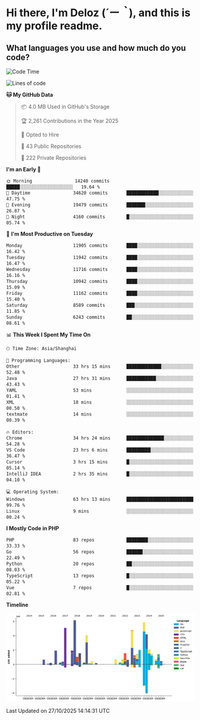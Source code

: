 # **Hi there, I'm Deloz (*´ー｀*), and this is my profile readme.**

## **What languages you use and how much do you code?**

<!--START_SECTION:waka-->
![Code Time](http://img.shields.io/badge/Code%20Time-7%2C878%20hrs%2014%20mins-blue)

![Lines of code](https://img.shields.io/badge/From%20Hello%20World%20I%27ve%20Written-53.8%20million%20lines%20of%20code-blue)

**🐱 My GitHub Data** 

> 📦 4.0 MB Used in GitHub's Storage 
 > 
> 🏆 2,261 Contributions in the Year 2025
 > 
> 💼 Opted to Hire
 > 
> 📜 43 Public Repositories 
 > 
> 🔑 222 Private Repositories 
 > 
**I'm an Early 🐤** 

```text
🌞 Morning                14240 commits       █████░░░░░░░░░░░░░░░░░░░░   19.64 % 
🌆 Daytime                34620 commits       ████████████░░░░░░░░░░░░░   47.75 % 
🌃 Evening                19479 commits       ███████░░░░░░░░░░░░░░░░░░   26.87 % 
🌙 Night                  4160 commits        █░░░░░░░░░░░░░░░░░░░░░░░░   05.74 % 
```
📅 **I'm Most Productive on Tuesday** 

```text
Monday                   11905 commits       ████░░░░░░░░░░░░░░░░░░░░░   16.42 % 
Tuesday                  11942 commits       ████░░░░░░░░░░░░░░░░░░░░░   16.47 % 
Wednesday                11716 commits       ████░░░░░░░░░░░░░░░░░░░░░   16.16 % 
Thursday                 10942 commits       ████░░░░░░░░░░░░░░░░░░░░░   15.09 % 
Friday                   11162 commits       ████░░░░░░░░░░░░░░░░░░░░░   15.40 % 
Saturday                 8589 commits        ███░░░░░░░░░░░░░░░░░░░░░░   11.85 % 
Sunday                   6243 commits        ██░░░░░░░░░░░░░░░░░░░░░░░   08.61 % 
```


📊 **This Week I Spent My Time On** 

```text
🕑︎ Time Zone: Asia/Shanghai

💬 Programming Languages: 
Other                    33 hrs 15 mins      █████████████░░░░░░░░░░░░   52.48 % 
Java                     27 hrs 31 mins      ███████████░░░░░░░░░░░░░░   43.43 % 
YAML                     53 mins             ░░░░░░░░░░░░░░░░░░░░░░░░░   01.41 % 
XML                      18 mins             ░░░░░░░░░░░░░░░░░░░░░░░░░   00.50 % 
textmate                 14 mins             ░░░░░░░░░░░░░░░░░░░░░░░░░   00.39 % 

🔥 Editors: 
Chrome                   34 hrs 24 mins      ██████████████░░░░░░░░░░░   54.28 % 
VS Code                  23 hrs 6 mins       █████████░░░░░░░░░░░░░░░░   36.47 % 
Cursor                   3 hrs 15 mins       █░░░░░░░░░░░░░░░░░░░░░░░░   05.14 % 
IntelliJ IDEA            2 hrs 35 mins       █░░░░░░░░░░░░░░░░░░░░░░░░   04.10 % 

💻 Operating System: 
Windows                  63 hrs 13 mins      █████████████████████████   99.76 % 
Linux                    9 mins              ░░░░░░░░░░░░░░░░░░░░░░░░░   00.24 % 
```

**I Mostly Code in PHP** 

```text
PHP                      83 repos            ████████░░░░░░░░░░░░░░░░░   33.33 % 
Go                       56 repos            ██████░░░░░░░░░░░░░░░░░░░   22.49 % 
Python                   20 repos            ██░░░░░░░░░░░░░░░░░░░░░░░   08.03 % 
TypeScript               13 repos            █░░░░░░░░░░░░░░░░░░░░░░░░   05.22 % 
Vue                      7 repos             █░░░░░░░░░░░░░░░░░░░░░░░░   02.81 % 
```



**Timeline**

![Lines of Code chart](https://raw.githubusercontent.com/deloz/deloz/main/assets/bar_graph.png)


 Last Updated on 27/10/2025 14:14:31 UTC
<!--END_SECTION:waka-->
